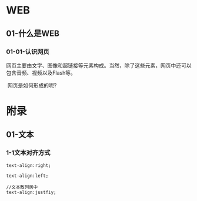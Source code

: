# WEB

## 01-什么是WEB

### 01-01-认识网页

​	网页主要由文字、图像和超链接等元素构成。当然，除了这些元素，网页中还可以包含音频、视频以及Flash等。

​	网页是如何形成的呢?





# 附录

## 01-文本

### 1-1文本对齐方式

```
text-align:right;

text-align:left;

//文本散列居中
text-align:justfiy;
```

​	
